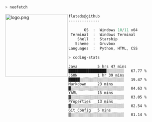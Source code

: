 ```zsh
> neofetch
```

<!--img align="left" src="https://github.com/fluteds.png" alt="logo.png" width="200"/>-->
<img align="left" src="https://external-content.duckduckgo.com/iu/?u=https%3A%2F%2F78.media.tumblr.com%2F975fca5f82161b190efdcaa05ffbd4ec%2Ftumblr_p6q6m9TJF01x3p3jmo1_500.png&f=1&nofb=1" alt="logo.png" width="200"/>

```csharp
fluteds@github
--------------

       OS  :  Windows 10/11 x64
 Terminal  :  Windows Terminal
    Shell  :  Starship
   Scheme  :  Gruvbox
Languages  :  Python, HTML, CSS
```

```zsh
> coding-stats
```

<!--START_SECTION:waka-->

```text
Java         5 hrs 47 mins   █████████████████░░░░░░░░   67.77 %
JSON         1 hr 39 mins    █████░░░░░░░░░░░░░░░░░░░░   19.47 %
Markdown     23 mins         █░░░░░░░░░░░░░░░░░░░░░░░░   04.63 %
YAML         15 mins         ▓░░░░░░░░░░░░░░░░░░░░░░░░   03.05 %
Properties   13 mins         ▓░░░░░░░░░░░░░░░░░░░░░░░░   02.54 %
Git Config   5 mins          ▒░░░░░░░░░░░░░░░░░░░░░░░░   01.14 %
```

<!--END_SECTION:waka-->
